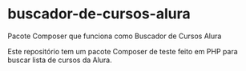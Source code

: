 # buscador-de-cursos-alura
Pacote Composer que funciona como Buscador de Cursos Alura

Este repositório tem um pacote Composer de teste feito em PHP para buscar lista de cursos da Alura.
